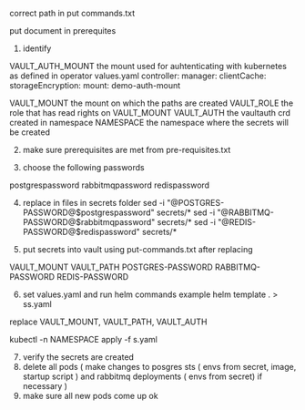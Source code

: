 correct path in put commands.txt

put document in prerequites

1. identify 

VAULT_AUTH_MOUNT the mount used for auhtenticating with kubernetes as defined in operator values.yaml
controller:
  manager:
    clientCache:
      storageEncryption:
        mount: demo-auth-mount

VAULT_MOUNT the mount on which the paths are created
VAULT_ROLE the role that has read rights on VAULT_MOUNT
VAULT_AUTH the vaultauth crd created in namespace
NAMESPACE the namespace where the secrets will be created

2. make sure prerequisites are met from pre-requisites.txt

3. choose the following passwords

postgrespassword
rabbitmqpassword
redispassword

4. replace in files in secrets folder
sed -i "@POSTGRES-PASSWORD@$postgrespassword" secrets/*
sed -i "@RABBITMQ-PASSWORD@$rabbitmqpassword" secrets/*
sed -i "@REDIS-PASSWORD@$redispassword" secrets/*

5. put secrets into vault using put-commands.txt after replacing 

VAULT_MOUNT
VAULT_PATH
POSTGRES-PASSWORD
RABBITMQ-PASSWORD
REDIS-PASSWORD

6. set values.yaml and run helm commands example helm template . > ss.yaml

replace VAULT_MOUNT, VAULT_PATH, VAULT_AUTH

kubectl -n NAMESPACE apply -f s.yaml

7. verify the secrets are created
8. delete all pods 
( make changes to posgres sts ( envs from secret, image, startup script )
 and rabbitmq deployments ( envs from secret) if necessary )
9. make sure all new pods come up ok


